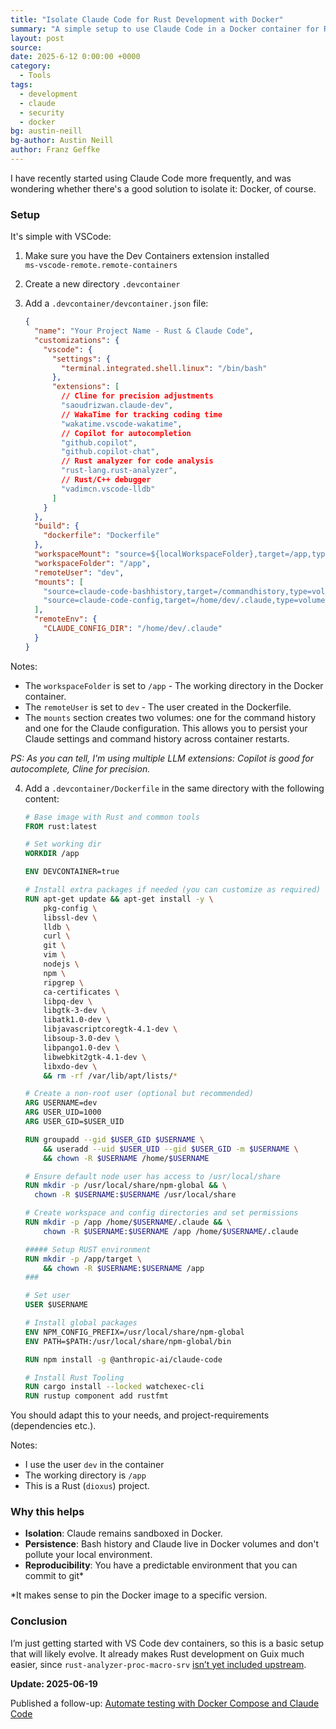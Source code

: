 ```yaml
---
title: "Isolate Claude Code for Rust Development with Docker"
summary: "A simple setup to use Claude Code in a Docker container for Rust development with VSCode."
layout: post
source:
date: 2025-6-12 0:00:00 +0000
category:
  - Tools
tags:
  - development
  - claude
  - security
  - docker
bg: austin-neill
bg-author: Austin Neill
author: Franz Geffke
---
```


I have recently started using Claude Code more frequently, and was wondering whether there's a good solution to isolate it: Docker, of course.

### Setup

It's simple with VSCode:

1. Make sure you have the Dev Containers extension installed
<br/>`ms-vscode-remote.remote-containers`
 
2. Create a new directory `.devcontainer`

3. Add a `.devcontainer/devcontainer.json` file:

    ```json
    {
      "name": "Your Project Name - Rust & Claude Code",
      "customizations": {
        "vscode": {
          "settings": {
            "terminal.integrated.shell.linux": "/bin/bash"
          },
          "extensions": [
            // Cline for precision adjustments
            "saoudrizwan.claude-dev",
            // WakaTime for tracking coding time
            "wakatime.vscode-wakatime",
            // Copilot for autocompletion
            "github.copilot",
            "github.copilot-chat",
            // Rust analyzer for code analysis
            "rust-lang.rust-analyzer",
            // Rust/C++ debugger
            "vadimcn.vscode-lldb"
          ]
        }
      },
      "build": {
        "dockerfile": "Dockerfile"
      },
      "workspaceMount": "source=${localWorkspaceFolder},target=/app,type=bind,consistency=delegated",
      "workspaceFolder": "/app",
      "remoteUser": "dev",
      "mounts": [
        "source=claude-code-bashhistory,target=/commandhistory,type=volume",
        "source=claude-code-config,target=/home/dev/.claude,type=volume"
      ],
      "remoteEnv": {
        "CLAUDE_CONFIG_DIR": "/home/dev/.claude"
      }
    }
    ```

Notes:
- The `workspaceFolder` is set to `/app` - The working directory in the Docker container.
- The `remoteUser` is set to `dev` - The user created in the Dockerfile.
- The `mounts` section creates two volumes: one for the command history and one for the Claude configuration. This allows you to persist your Claude settings and command history across container restarts.

_PS: As you can tell, I'm using multiple LLM extensions: Copilot is good for autocomplete, Cline for precision._

4. Add a `.devcontainer/Dockerfile` in the same directory with the following content:

    ```dockerfile
    # Base image with Rust and common tools
    FROM rust:latest

    # Set working dir
    WORKDIR /app

    ENV DEVCONTAINER=true

    # Install extra packages if needed (you can customize as required)
    RUN apt-get update && apt-get install -y \
        pkg-config \
        libssl-dev \
        lldb \
        curl \
        git \
        vim \
        nodejs \
        npm \
        ripgrep \
        ca-certificates \
        libpq-dev \
        libgtk-3-dev \
        libatk1.0-dev \
        libjavascriptcoregtk-4.1-dev \
        libsoup-3.0-dev \
        libpango1.0-dev \
        libwebkit2gtk-4.1-dev \
        libxdo-dev \
        && rm -rf /var/lib/apt/lists/*

    # Create a non-root user (optional but recommended)
    ARG USERNAME=dev
    ARG USER_UID=1000
    ARG USER_GID=$USER_UID

    RUN groupadd --gid $USER_GID $USERNAME \
        && useradd --uid $USER_UID --gid $USER_GID -m $USERNAME \
        && chown -R $USERNAME /home/$USERNAME

    # Ensure default node user has access to /usr/local/share
    RUN mkdir -p /usr/local/share/npm-global && \
      chown -R $USERNAME:$USERNAME /usr/local/share

    # Create workspace and config directories and set permissions
    RUN mkdir -p /app /home/$USERNAME/.claude && \
        chown -R $USERNAME:$USERNAME /app /home/$USERNAME/.claude

    ##### Setup RUST environment
    RUN mkdir -p /app/target \
        && chown -R $USERNAME:$USERNAME /app
    ###

    # Set user
    USER $USERNAME

    # Install global packages
    ENV NPM_CONFIG_PREFIX=/usr/local/share/npm-global
    ENV PATH=$PATH:/usr/local/share/npm-global/bin

    RUN npm install -g @anthropic-ai/claude-code

    # Install Rust Tooling
    RUN cargo install --locked watchexec-cli
    RUN rustup component add rustfmt
    ```

You should adapt this to your needs, and project-requirements (dependencies etc.).

Notes:
- I use the user `dev` in the container
- The working directory is `/app`
- This is a Rust (`dioxus`) project.

### Why this helps

- **Isolation**: Claude remains sandboxed in Docker.  
- **Persistence**: Bash history and Claude live in Docker volumes and don't pollute your local environment.
- **Reproducibility**: You have a predictable environment that you can commit to git*

*It makes sense to pin the Docker image to a specific version.

### Conclusion

I’m just getting started with VS Code dev containers, so this is a basic setup that will likely evolve. It already makes Rust development on Guix much easier, since `rust-analyzer-proc-macro-srv` [isn’t yet included upstream](https://issues.guix.gnu.org/70690).

**Update: 2025-06-19**

Published a follow-up: [Automate testing with Docker Compose and Claude Code](/dev/automate-testing-with-docker-compose-and-claude-code/)